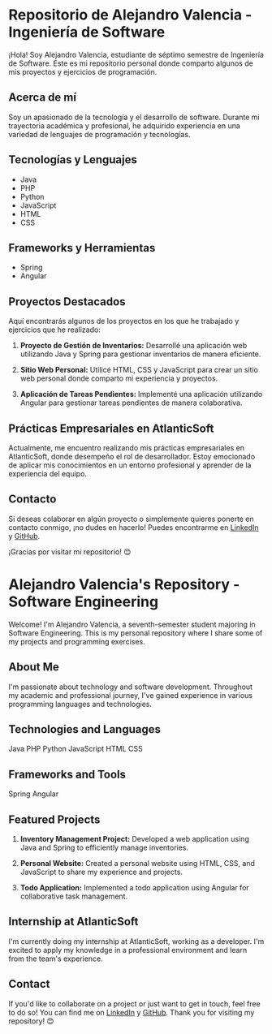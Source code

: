 # Repositorio de Alejandro Valencia - Ingeniería de Software

¡Hola! Soy Alejandro Valencia, estudiante de séptimo semestre de Ingeniería de Software. Este es mi repositorio personal donde comparto algunos de mis proyectos y ejercicios de programación.

## Acerca de mí
Soy un apasionado de la tecnología y el desarrollo de software. Durante mi trayectoria académica y profesional, he adquirido experiencia en una variedad de lenguajes de programación y tecnologías.

## Tecnologías y Lenguajes
- Java
- PHP
- Python
- JavaScript
- HTML
- CSS

## Frameworks y Herramientas
- Spring
- Angular

## Proyectos Destacados
Aquí encontrarás algunos de los proyectos en los que he trabajado y ejercicios que he realizado:

1. **Proyecto de Gestión de Inventarios:** Desarrollé una aplicación web utilizando Java y Spring para gestionar inventarios de manera eficiente.
   
2. **Sitio Web Personal:** Utilicé HTML, CSS y JavaScript para crear un sitio web personal donde comparto mi experiencia y proyectos.

3. **Aplicación de Tareas Pendientes:** Implementé una aplicación utilizando Angular para gestionar tareas pendientes de manera colaborativa.

## Prácticas Empresariales en AtlanticSoft
Actualmente, me encuentro realizando mis prácticas empresariales en AtlanticSoft, donde desempeño el rol de desarrollador. Estoy emocionado de aplicar mis conocimientos en un entorno profesional y aprender de la experiencia del equipo.

## Contacto
Si deseas colaborar en algún proyecto o simplemente quieres ponerte en contacto conmigo, ¡no dudes en hacerlo! Puedes encontrarme en [LinkedIn](https://www.linkedin.com/in/alejandro-valencia-13b047269/) y [GitHub](https://github.com/alejo78912).

¡Gracias por visitar mi repositorio! 😊

# Alejandro Valencia's Repository - Software Engineering
Welcome! I'm Alejandro Valencia, a seventh-semester student majoring in Software Engineering. This is my personal repository where I share some of my projects and programming exercises.

## About Me
I'm passionate about technology and software development. Throughout my academic and professional journey, I've gained experience in various programming languages and technologies.

## Technologies and Languages
Java
PHP
Python
JavaScript
HTML
CSS

## Frameworks and Tools
Spring
Angular

## Featured Projects

1. **Inventory Management Project:** Developed a web application using Java and Spring to efficiently manage inventories.

2. **Personal Website:** Created a personal website using HTML, CSS, and JavaScript to share my experience and projects.

3. **Todo Application:** Implemented a todo application using Angular for collaborative task management.

## Internship at AtlanticSoft
I'm currently doing my internship at AtlanticSoft, working as a developer. I'm excited to apply my knowledge in a professional environment and learn from the team's experience.

## Contact
If you'd like to collaborate on a project or just want to get in touch, feel free to do so! You can find me on [LinkedIn](https://www.linkedin.com/in/alejandro-valencia-13b047269/) y [GitHub](https://github.com/alejo78912).
Thank you for visiting my repository! 😊
